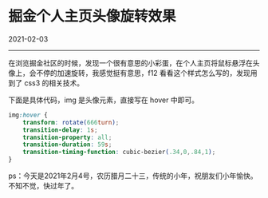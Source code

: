 # 掘金个人主页头像旋转效果

2021-02-03  


---





在浏览掘金社区的时候，发现一个很有意思的小彩蛋，在个人主页将鼠标悬浮在头像上，会不停的加速旋转，我感觉挺有意思，f12 看看这个样式怎么写的，发现用到了 css3 的相关技术。

下面是具体代码，img 是头像元素，直接写在 hover 中即可。
```css
img:hover {
    transform: rotate(666turn);
    transition-delay: 1s;
    transition-property: all;
    transition-duration: 59s;
    transition-timing-function: cubic-bezier(.34,0,.84,1);
}
```

ps：今天是2021年2月4号，农历腊月二十三，传统的小年，祝朋友们小年愉快。不知不觉，快过年了。
